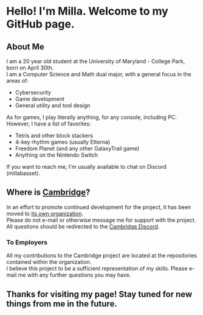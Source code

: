 # Hello! I'm Milla. Welcome to my GitHub page.

## About Me

I am a 20 year old student at the University of Maryland - College Park, born on April 30th.  
I am a Computer Science and Math dual major, with a general focus in the areas of:

- Cybersecurity
- Game development
- General utility and tool design

As for games, I play literally anything, for any console, including PC. However, I have a list of favorites:

- Tetris and other block stackers
- 4-key rhythm games (usually Etterna)
- Freedom Planet (and any other GalaxyTrail game)
- Anything on the Nintendo Switch

If you want to reach me, I'm usually available to chat on Discord (millabasset).

## Where is [Cambridge](https://t-sp.in/cambridge)?

In an effort to promote continued development for the project, it has been moved to [its own organization](https://github.com/cambridge-stacker).  
Please do not e-mail or otherwise message me for support with the project. All questions should be redirected to the [Cambridge Discord](https://discord.gg/AADZUmgsph).

### To Employers

All my contributions to the Cambridge project are located at the repositories contained within the organization.  
I believe this project to be a sufficient representation of my skills. Please e-mail me with any further questions you may have.

## Thanks for visiting my page! Stay tuned for new things from me in the future.
